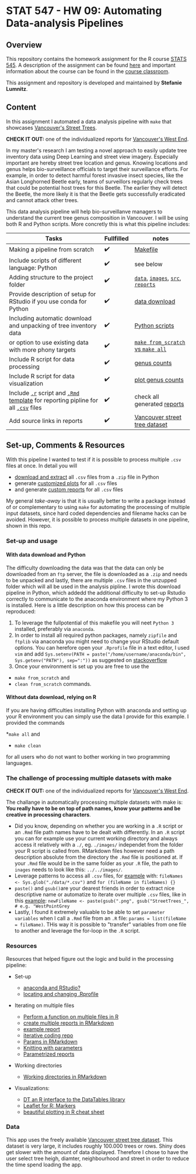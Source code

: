 # STAT 547 - HW 09: Automating Data-analysis Pipelines

## Overview

This repository contains the homework assignment for the R course [STATS 545](http://stat545.com). A description of the assignment can be found [here](http://stat545.com/Classroom/assignments/hw09/hw09.html) and important information about the course can be found in the [course classroom](http://stat545.com/Classroom/).

This assignment and repository is developed and maintained by **Stefanie Lumnitz**.

## Content

In this assignment I automated a data analysis pipeline with `make` that showcases [Vancouver's Street Trees](https://vancouvertrees.shinyapps.io/vancouver_street_trees/).

**CHECK IT OUT:** one of the individualized reports for [Vancouver's West End](https://slumnitz.github.io/STAT547_participation/).

In my master's research I am testing a novel approach to easily update tree inventory data using Deep Learning and street view imagery. Especially important are hereby street tree location and genus. Knowing locations and genus helps bio-surveillance officials to target their surveillance efforts. For example, in order to detect harmful forest invasive insect species, like the Asian Longhorned Beetle early, teams of surveillors regularly check trees that could be potential host trees for this Beetle. The earlier they will detect the Beetle, the more likely it is that the Beetle gets successfully eradicated and cannot attack other trees.

This data analysis pipeline will help bio-surveillanve managers to understand the current tree genus composition in Vancouver. I will be using both R and Python scripts. More concretly this is what this pipeline includes:


Tasks | Fullfilled | notes
------|------------|------
Making a pipeline from scratch | :heavy_check_mark: | [Makefile](https://github.com/STAT545-UBC-students/hw09-slumnitz/blob/master/Makefile)
Include scripts of different language: Python | :heavy_check_mark: | see below
Adding structure to the project folder | :heavy_check_mark: | [`data`](https://github.com/STAT545-UBC-students/hw09-slumnitz/tree/master/data), [`images`](https://github.com/STAT545-UBC-students/hw09-slumnitz/tree/master/images), [`src`](https://github.com/STAT545-UBC-students/hw09-slumnitz/tree/master/src), [`reports`](https://github.com/STAT545-UBC-students/hw09-slumnitz/tree/master/reports)
Provide description of setup for RStudio if you use conda for Python | :heavy_check_mark: | [data download](https://github.com/STAT545-UBC-students/hw09-slumnitz/blob/master/src/python/download_tree_inventory.py)
Including automatic download and unpacking of tree inventory data | :heavy_check_mark: | [Python scripts](https://github.com/STAT545-UBC-students/hw09-slumnitz/blob/master/src/python/download_tree_inventory.py)
or option to use existing data with more phony targets | :heavy_check_mark: | [`make from_scratch` vs `make all`](https://github.com/STAT545-UBC-students/hw09-slumnitz/blob/master/Makefile)
Include R script for data processing | :heavy_check_mark: | [genus counts](https://github.com/STAT545-UBC-students/hw09-slumnitz/blob/master/src/r/genus_count.r)
Include R script for data visualization | :heavy_check_mark: | [plot genus counts](https://github.com/STAT545-UBC-students/hw09-slumnitz/blob/master/src/r/plot_genus.r)
Include [`.r`](https://github.com/STAT545-UBC-students/hw09-slumnitz/blob/master/src/r/generate_reports.r) script and [`.Rmd` template](https://github.com/STAT545-UBC-students/hw09-slumnitz/blob/master/src/rmd/report.rmd) for reporting pipline for all [`.csv`](https://github.com/STAT545-UBC-students/hw09-slumnitz/tree/master/data) files | :heavy_check_mark: | check all generated [reports](https://github.com/STAT545-UBC-students/hw09-slumnitz/tree/master/reports)
Add source links in reports | :heavy_check_mark: | [Vancouver street tree dataset](https://data.vancouver.ca/datacatalogue/streettrees.htm)


## Set-up, Comments & Resources

With this pipeline I wanted to test if it is possible to process multiple `.csv` files at once. In detail you will

* [download and extract](https://github.com/STAT545-UBC-students/hw09-slumnitz/tree/master/data) all `.csv` files from a `.zip` file in Python
* generate [customized plots](https://github.com/STAT545-UBC-students/hw09-slumnitz/tree/master/images) for all `.csv` files
* and generate [custom reports](https://github.com/STAT545-UBC-students/hw09-slumnitz/tree/master/reports) for all `.csv` files

My general *take-away* is that it is usually better to write a package instead of or complementary to using `make` for automating the processing of multiple input datasets, since hard coded dependencies and filename hacks can be avoided. However, it is possible to process multiple datasets in one pipeline, shown in this repo.

### Set-up and usage

#### With data download and Python

The difficulty downloading the data was that the data can only be downloaded from an `ftp` server, the file is downloaded as a `.zip` and needs to be unpacked and lastly, there are multiple `.csv` files in the unzupped folder which will all be used in the analysis pipline. I wrote this download pipeline in Python, which addedd the additional difficulty to set-up Rstudio correctly to communicate to the anaconda environment where my Python 3 is installed. Here is a little description on how this process can be reproduced:

1. To leverage the fullpotential of this makefile you will neet `Python 3` installed, preferably via `anaconda`.
2. In order to install all required python packages, namely `zipfile` and `ftplib` via anaconda you might need to change your RStudio default options. You can herefore open your `.Rprofile` file in a text editor, I used `vim` and add `Sys.setenv(PATH = paste("/home/username/anaconda/bin", Sys.getenv("PATH"), sep=":"))` as suggested on [stackoverflow](https://stackoverflow.com/questions/13735745/locate-the-rprofile-file-generating-default-options)
3. Once your environment is set up you are free to use the 

* `make from_scratch` and 
* `clean from_scratch` commands.

#### Without data download, relying on R

If you are having difficulties installing Python with anaconda and setting up your R environment you can simply use the data I provide for this example. I provided the commands 

*`make all` and 
* `make clean` 

for all users who do not want to bother working in two programming languages.


### The challenge of processing multiple datasets with make

**CHECK IT OUT:** one of the individualized reports for [Vancouver's West End](https://slumnitz.github.io/STAT547_participation/).

The challange in automatically processing multiple datasets with make is: **You really have to be on top of path names, know your patterns and be creative in processing characters**. 

* Did you know, depending on whether you are working in a `.R` script or an `.Rmd` file path names have to be dealt with differently. In an `.R` script you can for example use your current working directory and always access it relatively with a `./`, eg. `./images/` independet from the folder your R script is called from. RMarkdown files however need a path description absolute from the directory the `.Rmd` file is positioned at. If your `.Rmd` file would be in the same folder as your `.R` file, the path to `inages` needs to look like this: `../../images/`. 
* Leverage patterns to access all `.csv` files, for [example](https://github.com/STAT545-UBC-students/hw09-slumnitz/blob/master/src/r/genus_count.r) with: `fileNames <- Sys.glob("./data/*.csv")` and `for (fileName in fileNames) {}`
* `paste()` and `gsub()`are your dearest friends in order to extract nice descriptive name or automatize to iterate over multiple `.csv` files, like in this [example](https://github.com/STAT545-UBC-students/hw09-slumnitz/blob/master/src/rmd/report.rmd): `newFileName <- paste(gsub(".png", gsub("StreetTrees_", # e.g. "WestPointGrey`
* Lastly, I found it extremely valuable to be able to set `parameter variables` when I call a `.Rmd` file from an `.R` file: `params = list(fileName = fileName)`. THis way it is possible to "transfer" variables from one file to another and leverage the for-loop in the `.R` script.

### Resources

Resources that helped figure out the logic and build in the processing pipeline:

* Set-up
	* [anaconda and RStudio?](https://support.rstudio.com/hc/en-us/community/posts/201970148-Can-I-use-anaconda-python-in-RStudio-)
	* [locating and changing .Rprofile](https://stackoverflow.com/questions/13735745/locate-the-rprofile-file-generating-default-options)

* Iterating on multiple files
	* [Perform a function on multiple files in R](https://www.r-bloggers.com/perform-a-function-on-each-file-in-r/)
	* [create multiple reports in RMarkdown](https://www.reed.edu/data-at-reed/software/R/markdown_multiple_reports.html)
	* [example report](https://www.reed.edu/data-at-reed/resources/R/markdown_loop_example.html)
	* [iterative coding repo](https://github.com/majerus/r_code_tips/tree/master/iterative_reporting)
	* [Params in RMarkdown](https://stackoverflow.com/questions/32479130/passing-parameters-to-r-markdown)
	* [Knitting with parameters](https://bookdown.org/yihui/rmarkdown/params-knit.html)
	* [Parametrized reports](https://bookdown.org/yihui/rmarkdown/parameterized-reports.html)

* Working directories
	* [Working directories in RMarkdown](https://support.rstudio.com/hc/en-us/community/posts/220826588-Working-directory-in-R-Notebooks)

* Visualizations:
	* [DT an R interface to the DataTables library](https://rstudio.github.io/DT/)
	* [Leaflet for R: Markers](https://rstudio.github.io/leaflet/markers.html)
	* [beautiful plotting in R cheat sheet](http://zevross.com/blog/2014/08/04/beautiful-plotting-in-r-a-ggplot2-cheatsheet-3/)

### Data

This app uses the freely available [Vancouver street tree dataset](https://data.vancouver.ca/datacatalogue/streettrees.htm). This dataset is very large, it includes roughly 100.000 trees or rows. Shiny does get slower with the amount of data displayed. Therefore I chose to have the user select tree heigh, diamter, neighbourhood and street in order to reduce the time spend loading the app.
